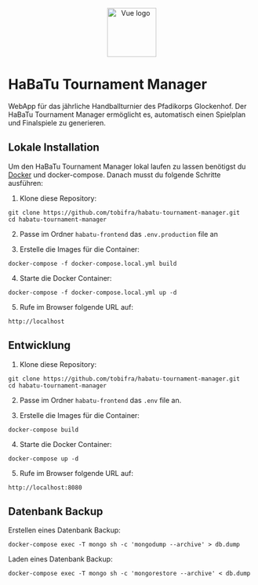 <p align="center"><img width="100" src="https://github.com/tobifra/habatu-manager/blob/master/habatu-frontend/src/assets/rotating_ball_a.png" alt="Vue logo"></p>

# HaBaTu Tournament Manager

WebApp für das jährliche Handballturnier des Pfadikorps Glockenhof. Der HaBaTu Tournament Manager ermöglicht es, automatisch einen Spielplan und Finalspiele zu generieren.

## Lokale Installation

Um den HaBaTu Tournament Manager lokal laufen zu lassen benötigst du [Docker](https://docker.io/) und docker-compose. Danach musst du folgende Schritte ausführen:
1. Klone diese Repository:
```
git clone https://github.com/tobifra/habatu-tournament-manager.git
cd habatu-tournament-manager
```
2. Passe im Ordner ```habatu-frontend``` das ```.env.production``` file an

3. Erstelle die Images für die Container:
```
docker-compose -f docker-compose.local.yml build
```
4. Starte die Docker Container:
```
docker-compose -f docker-compose.local.yml up -d
```
5. Rufe im Browser folgende URL auf:
```
http://localhost
```


## Entwicklung
1. Klone diese Repository:
```
git clone https://github.com/tobifra/habatu-tournament-manager.git
cd habatu-tournament-manager
```
2. Passe im Ordner ```habatu-frontend``` das ```.env``` file an.

3. Erstelle die Images für die Container:
```
docker-compose build
```
4. Starte die Docker Container:
```
docker-compose up -d
```
5. Rufe im Browser folgende URL auf:
```
http://localhost:8080
```

## Datenbank Backup

Erstellen eines Datenbank Backup:
```
docker-compose exec -T mongo sh -c 'mongodump --archive' > db.dump
```
Laden eines Datenbank Backup:
```
docker-compose exec -T mongo sh -c 'mongorestore --archive' < db.dump
```